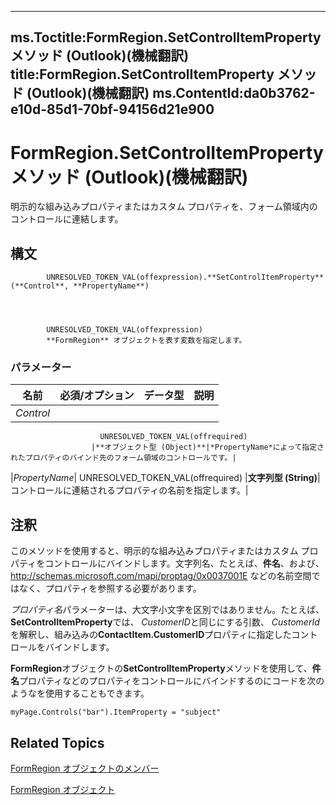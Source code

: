 

---
ms.Toctitle:FormRegion.SetControlItemProperty メソッド (Outlook)(機械翻訳)
title:FormRegion.SetControlItemProperty メソッド (Outlook)(機械翻訳)
ms.ContentId:da0b3762-e10d-85d1-70bf-94156d21e900
---
# FormRegion.SetControlItemProperty メソッド (Outlook)(機械翻訳)




明示的な組み込みプロパティまたはカスタム プロパティを、フォーム領域内のコントロールに連結します。

## 構文

            UNRESOLVED_TOKEN_VAL(offexpression).**SetControlItemProperty**(**Control**, **PropertyName**)




            UNRESOLVED_TOKEN_VAL(offexpression)
            **FormRegion** オブジェクトを表す変数を指定します。

### パラメーター

|**名前**|**必須/オプション**|**データ型**|**説明**|
|---|---|---|---|
|*Control*|
                        UNRESOLVED_TOKEN_VAL(offrequired)
                      |**オブジェクト型 (Object)**|*PropertyName*によって指定されたプロパティのバインド先のフォーム領域のコントロールです。|
|*PropertyName*|
                        UNRESOLVED_TOKEN_VAL(offrequired)
                      |**文字列型 (String)**|コントロールに連結されるプロパティの名前を指定します。|





## 注釈
このメソッドを使用すると、明示的な組み込みプロパティまたはカスタム プロパティをコントロールにバインドします。文字列名、たとえば、**件名**、および、http://schemas.microsoft.com/mapi/proptag/0x0037001E などの名前空間ではなく、プロパティを参照する必要があります。



*プロパティ名*パラメーターは、大文字小文字を区別ではありません。たとえば、 **SetControlItemProperty**では、 *CustomerID*と同じにする引数、 *CustomerId*を解釈し、組み込みの**ContactItem.CustomerID**プロパティに指定したコントロールをバインドします。



**FormRegion**オブジェクトの**SetControlItemProperty**メソッドを使用して、**件名**プロパティなどのプロパティをコントロールにバインドするのにコードを次のようなを使用することもできます。

```sourcecode
myPage.Controls("bar").ItemProperty = "subject"
```




## Related Topics

[FormRegion オブジェクトのメンバー](eb4ff750-2911-8f8d-2ef0-c3f5e7adf4e0.md)

[FormRegion オブジェクト](3a0b83eb-4076-9cb3-86a9-68f9e44df89f.md)




